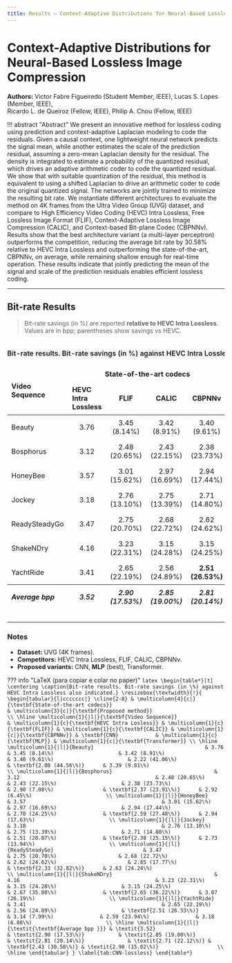 ```yaml
---
title: Results – Context-Adaptive Distributions for Neural-Based Lossless Image Compression
---
```


# Context-Adaptive Distributions for Neural-Based Lossless Image Compression

**Authors:** Victor Fabre Figueiredo (Student Member, IEEE), Lucas S. Lopes (Member, IEEE),  
Ricardo L. de Queiroz (Fellow, IEEE), Philip A. Chou (Fellow, IEEE)

!!! abstract "Abstract"
    We present an innovative method for lossless coding using prediction and context-adaptive Laplacian modeling to code the residuals.
    Given a causal context, one lightweight neural network predicts the signal mean, while another estimates the scale of the prediction residual, assuming a zero-mean Laplacian density for the residual.
    The density is integrated to estimate a probability of the quantized residual, which drives an adaptive arithmetic coder to code the quantized residual.
    We show that with suitable quantization of the residual, this method is equivalent to using a shifted Laplacian to drive an arithmetic coder to code the original quantized signal.
    The networks are jointly trained to minimize the resulting bit rate.
    We instantiate different architectures to evaluate the method on 4K frames from the Ultra Video Group (UVG) dataset, and compare to High Efficiency Video Coding (HEVC) Intra Lossless, Free Lossless Image Format (FLIF), Context-Adaptive Lossless Image Compression (CALIC), and Context-based Bit-plane Codec (CBPNNv).
    Results show that the best architecture variant (a multi-layer perceptron) outperforms the competition, reducing the average bit rate by 30.58% relative to HEVC Intra Lossless and outperforming the state-of-the-art, CBPNNv, on average, while remaining shallow enough for real-time operation.
    These results indicate that jointly predicting the mean of the signal and scale of the prediction residuals enables efficient lossless coding.

---

## Bit-rate Results

> Bit-rate savings (in %) are reported **relative to HEVC Intra Lossless**. Values are in bpp; parentheses show savings vs HEVC.

<style>
  .table-wrap { overflow-x: auto; }
  table.wide-table { width: 100%; border-collapse: collapse; font-variant-numeric: tabular-nums; }
  .wide-table caption { caption-side: top; text-align: left; font-weight: 600; padding: .25rem 0 .5rem; }
  .wide-table th, .wide-table td { border: 1px solid var(--md-default-fg-color--lightest); padding: .5rem .6rem; text-align: center; }
  .wide-table thead th { background: var(--md-accent-fg-color--transparent); }
  .wide-table tbody tr:nth-child(even) { background: var(--md-default-fg-color--ultra-light); }
  .wide-table th[rowspan] { vertical-align: middle; }
  .wide-table td:first-child, .wide-table th:first-child { text-align: left; }
  .wide-table tfoot td { font-style: italic; font-weight: 600; }
</style>

<div class="table-wrap">

<table class="wide-table" aria-label="Bit-rate results">
  <caption>Bit-rate results. Bit-rate savings (in %) against HEVC Intra Lossless also indicated.</caption>
  <thead>
    <tr>
      <th rowspan="2">Video Sequence</th>
      <th colspan="4"><strong>State-of-the-art codecs</strong></th>
      <th colspan="3"><strong>Proposed method</strong></th>
    </tr>
    <tr>
      <th>HEVC Intra Lossless</th>
      <th>FLIF</th>
      <th>CALIC</th>
      <th>CBPNNv</th>
      <th>CNN</th>
      <th><strong>MLP</strong></th>
      <th>Transformer</th>
    </tr>
  </thead>
  <tbody>
    <tr>
      <td>Beauty</td>
      <td>3.76</td>
      <td>3.45 (8.14%)</td>
      <td>3.42 (8.91%)</td>
      <td>3.40 (9.61%)</td>
      <td>2.22 (41.06%)</td>
      <td><strong>2.08 (44.56%)</strong></td>
      <td>3.39 (9.81%)</td>
    </tr>
    <tr>
      <td>Bosphorus</td>
      <td>3.12</td>
      <td>2.48 (20.65%)</td>
      <td>2.43 (22.15%)</td>
      <td>2.38 (23.73%)</td>
      <td>2.90 (7.08%)</td>
      <td><strong>2.37 (23.91%)</strong></td>
      <td>2.92 (6.45%)</td>
    </tr>
    <tr>
      <td>HoneyBee</td>
      <td>3.57</td>
      <td>3.01 (15.62%)</td>
      <td>2.97 (16.69%)</td>
      <td>2.94 (17.44%)</td>
      <td>2.70 (24.25%)</td>
      <td><strong>2.59 (27.48%)</strong></td>
      <td>2.94 (17.63%)</td>
    </tr>
    <tr>
      <td>Jockey</td>
      <td>3.18</td>
      <td>2.76 (13.10%)</td>
      <td>2.75 (13.39%)</td>
      <td>2.71 (14.80%)</td>
      <td>2.51 (20.87%)</td>
      <td><strong>2.38 (25.15%)</strong></td>
      <td>2.73 (13.94%)</td>
    </tr>
    <tr>
      <td>ReadySteadyGo</td>
      <td>3.47</td>
      <td>2.75 (20.70%)</td>
      <td>2.68 (22.72%)</td>
      <td>2.62 (24.62%)</td>
      <td>2.85 (17.77%)</td>
      <td><strong>2.33 (32.82%)</strong></td>
      <td>2.63 (24.24%)</td>
    </tr>
    <tr>
      <td>ShakeNDry</td>
      <td>4.16</td>
      <td>3.23 (22.31%)</td>
      <td>3.15 (24.28%)</td>
      <td>3.15 (24.25%)</td>
      <td>2.67 (35.80%)</td>
      <td><strong>2.65 (36.22%)</strong></td>
      <td>3.07 (26.19%)</td>
    </tr>
    <tr>
      <td>YachtRide</td>
      <td>3.41</td>
      <td>2.65 (22.19%)</td>
      <td>2.56 (24.89%)</td>
      <td><strong>2.51 (26.53%)</strong></td>
      <td>3.14 (7.99%)</td>
      <td>2.59 (23.94%)</td>
      <td>3.18 (6.88%)</td>
    </tr>
  </tbody>
  <tfoot>
    <tr>
      <td><em><strong>Average bpp</strong></em></td>
      <td><em>3.52</em></td>
      <td><em>2.90 (17.53%)</em></td>
      <td><em>2.85 (19.00%)</em></td>
      <td><em>2.81 (20.14%)</em></td>
      <td><em>2.71 (22.12%)</em></td>
      <td><em><strong>2.43 (30.58%)</strong></em></td>
      <td><em>2.98 (15.02%)</em></td>
    </tr>
  </tfoot>
</table>

</div>

---

### Notes
- **Dataset:** UVG (4K frames).  
- **Competitors:** HEVC Intra Lossless, FLIF, CALIC, CBPNNv.  
- **Proposed variants:** CNN, **MLP** (best), Transformer.

??? info "LaTeX (para copiar e colar no paper)"
    ```latex
    \begin{table*}[t]
    \centering
    \caption{Bit-rate results. Bit-rate savings (in \%) against HEVC Intra Lossless also indicated.}
    \resizebox{\textwidth}{!}{
    \begin{tabular}{l|ccccccc|}
    \cline{2-8}
                                                                    & \multicolumn{4}{c|}{\textbf{State-of-the-art codecs}}                                                                                                           & \multicolumn{3}{c|}{\textbf{Proposed method}}                                        \\ \hline
    \multicolumn{1}{|l|}{\textbf{Video Sequence}}                   & \multicolumn{1}{c}{\textbf{HEVC Intra Losless}} & \multicolumn{1}{c}{\textbf{FLIF}} & \multicolumn{1}{c}{\textbf{CALIC}} & \multicolumn{1}{c|}{\textbf{CBPNNv}} & \textbf{CNN}            & \multicolumn{1}{c}{\textbf{MLP}} & \multicolumn{1}{c|}{\textbf{Transformer}} \\ \hline
    \multicolumn{1}{|l|}{Beauty}                                    & 3.76                                            & 3.45 (8.14\%)                     & 3.42 (8.91\%)                      & 3.40 (9.61\%)                        & 2.22 (41.06\%)               & \textbf{2.08 (44.56\%)}      & 3.39 (9.81\%)                        \\
    \multicolumn{1}{|l|}{Bosphorus}                                 & 3.12                                            & 2.48 (20.65\%)                    & 2.43 (22.15\%)                     & 2.38 (23.73\%)                       & 2.90 (7.08\%)                & \textbf{2.37 (23.91\%)}      & 2.92 (6.45\%)                        \\
    \multicolumn{1}{|l|}{HoneyBee}                                  & 3.57                                            & 3.01 (15.62\%)                    & 2.97 (16.69\%)                     & 2.94 (17.44\%)                       & 2.70 (24.25\%)               & \textbf{2.59 (27.48\%)}      & 2.94 (17.63\%)                        \\
    \multicolumn{1}{|l|}{Jockey}                                    & 3.18                                            & 2.76 (13.10\%)                    & 2.75 (13.39\%)                     & 2.71 (14.80\%)                       & 2.51 (20.87\%)               & \textbf{2.38 (25.15\%)}      & 2.73 (13.94\%)                        \\
    \multicolumn{1}{|l|}{ReadySteadyGo}                             & 3.47                                            & 2.75 (20.70\%)                    & 2.68 (22.72\%)                     & 2.62 (24.62\%)                       & 2.85 (17.77\%)               & \textbf{2.33 (32.82\%)}      & 2.63 (24.24\%)                        \\
    \multicolumn{1}{|l|}{ShakeNDry}                                 & 4.16                                            & 3.23 (22.31\%)                    & 3.15 (24.28\%)                     & 3.15 (24.25\%)                       & 2.67 (35.80\%)               & \textbf{2.65 (36.22\%)}      & 3.07 (26.19\%)                        \\
    \multicolumn{1}{|l|}{YachtRide}                                 & 3.41                                            & 2.65 (22.19\%)                    & 2.56 (24.89\%)                     & \textbf{2.51 (26.53\%)}              & 3.14 (7.99\%)               & 2.59 (23.94\%)               & 3.18 (6.88\%)                        \\ \hline
    \multicolumn{1}{|l|}{\textit{\textbf{Average bpp }}} & \textit{3.52}                                   & \textit{2.90 (17.53\%)}           & \textit{2.85 (19.00\%)}            & \textit{2.81 (20.14\%)}              & \textit{2.71 (22.12\%)} & \textbf{2.43 (30.58\%)} & \textit{2.98 (15.02\%)}                   \\ \hline
    \end{tabular}
    }
    \label{tab:CNN-lossless}
    \end{table*}
    ```
